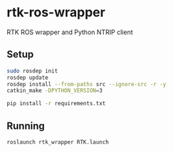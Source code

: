 # rtk-ros-wrapper
RTK ROS wrapper and Python NTRIP client

## Setup

```bash
sudo rosdep init
rosdep update
rosdep install --from-paths src --ignore-src -r -y
catkin_make -DPYTHON_VERSION=3
```

```bash
pip install -r requirements.txt
```

## Running

```bash
roslaunch rtk_wrapper RTK.launch
```
